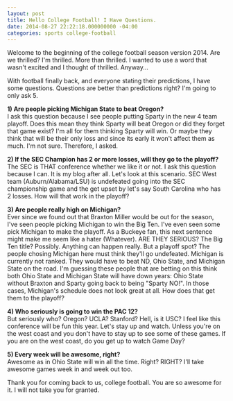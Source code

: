 ```yaml
---
layout: post
title: Hello College Football! I Have Questions.
date: 2014-08-27 22:22:18.000000000 -04:00
categories: sports college-football
---
```

<p>Welcome to the beginning of the college football season version 2014. Are we thrilled? I'm thrilled. More than thrilled. I wanted to use a word that wasn't excited and I thought of thrilled. Anyway...</p>
<p>With football finally back, and everyone stating their predictions, I have some questions. Questions are better than predictions right? I'm going to only ask 5.</p>
<p><strong>1) Are people picking Michigan State to beat Oregon?</strong><br />
I ask this question because I see people putting Sparty in the new 4 team playoff. Does this mean they think Sparty will beat Oregon or did they forget that game exist? I'm all for them thinking Sparty will win. Or maybe they think that will be their only loss and since its early it won't affect them as much. I'm not sure. Therefore, I asked.</p>
<p><strong>2) If the SEC Champion has 2 or more losses, will they go to the playoff?</strong><br />
The SEC is THAT conference whether we like it or not. I ask this question because I can. It is my blog after all. Let's look at this scenario. SEC West team (Auburn/Alabama/LSU) is undefeated going into the SEC championship game and the get upset by let's say South Carolina who has 2 losses. How will that work in the playoff?</p>
<p><strong>3) Are people really high on Michigan?</strong><br />
Ever since we found out that Braxton Miller would be out for the season, I've seen people picking Michigan to win the Big Ten. I've even seen some pick Michigan to make the playoff. As a Buckeye fan, this next sentence might make me seem like a hater (Whatever). ARE THEY SERIOUS? The Big Ten title? Possibly. Anything can happen really. But a playoff spot? The people chosing Michigan here must think they'll go undefeated. Michigan is currently not ranked. They would have to beat ND, Ohio State, and Michigan State on the road. I'm guessing these people that are betting on this think both Ohio State and Michigan State will have down years: Ohio State without Braxton and Sparty going back to being "Sparty NO!". In those cases, Michigan's schedule does not look great at all. How does that get them to the playoff?</p>
<p><strong>4) Who seriously is going to win the PAC 12?</strong><br />
But seriously who? Oregon? UCLA? Stanford? Hell, is it USC? I feel like this conference will be fun this year. Let's stay up and watch. Unless you're on the west coast and you don't have to stay up to see some of these games. If you are on the west coast, do you get up to watch Game Day?</p>
<p><strong>5) Every week will be awesome, right?</strong><br />
Awesome as in Ohio State will win all the time. Right? RIGHT? I'll take awesome games week in and week out too.</p>
<p>Thank you for coming back to us, college football. You are so awesome for it. I will not take you for granted.</p>
